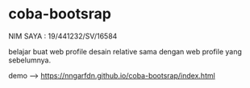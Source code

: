 # coba-bootsrap
NIM SAYA : 19/441232/SV/16584

belajar buat web profile
desain relative sama dengan web profile yang sebelumnya.

demo --> https://nngarfdn.github.io/coba-bootsrap/index.html


